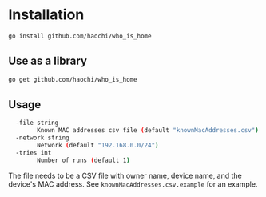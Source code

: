# Installation
```bash
go install github.com/haochi/who_is_home
```

## Use as a library
```bash
go get github.com/haochi/who_is_home
```

## Usage

```bash
  -file string
    	Known MAC addresses csv file (default "knownMacAddresses.csv")
  -network string
    	Network (default "192.168.0.0/24")
  -tries int
    	Number of runs (default 1)
```

The file needs to be a CSV file with owner name, device name, and the device's MAC address. See `knownMacAddresses.csv.example` for an example.
